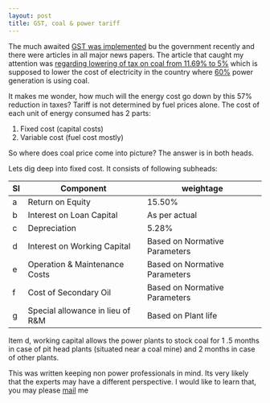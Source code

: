 ```yaml
---
layout: post
title: GST, coal & power tariff
---
```



The much awaited [GST was implemented][GST] bu the government recently and there were articles in all major news papers. The article that caught my attention was [regarding lowering of tax on coal from 11.69% to 5%][coal] which is supposed to lower the cost of electricity in the country where [60%][60] power generation is using coal. 

It makes me wonder, how much will the energy cost go down by this 57% reduction in taxes? Tariff is not determined by fuel prices alone. The cost of each unit of energy consumed has 2 parts:
1. Fixed cost (capital costs)
2. Variable cost (fuel cost mostly)

So where does coal price come into picture? The answer is in both heads.  

Lets dig deep into  fixed cost. It consists of following subheads:

|Sl|Component|weightage|
|---|---|---|
|a |Return on Equity |15.50%|
|b |Interest on Loan Capital |As per actual|
|c |Depreciation |5.28%|
|d |Interest on Working Capital |Based on Normative Parameters|
|e |Operation & Maintenance Costs |Based on Normative Parameters|
|f |Cost of Secondary Oil |Based on Normative Parameters|
|g |Special allowance in lieu of R&M |Based on Plant life|

Item d, working capital allows the power plants to stock coal for 1 .5 months in case of pit head plants (situated near a coal mine) and 2 months in case of other plants. 


This was written keeping non power professionals in mind. Its very likely that the experts may have a different perspective. I would like to learn that, you may please [mail][mail] me   

[GST]:http://www.cbec.gov.in/htdocs-cbec/gst/index
[coal]:http://economictimes.indiatimes.com/industry/energy/power/welcome-gst-rate-on-coal-solar-wind-will-not-be-impacted-piyush-goyal/articleshow/58749467.cms
[60]:http://powermin.nic.in/en/content/power-sector-glance-all-india
[mail]:mailto:mail@subinabid.xyz
